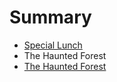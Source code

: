 # Summary

* [Special Lunch](special_lunch.md)
* The Haunted Forest
* [The Haunted Forest](thehauntedforest.md)

